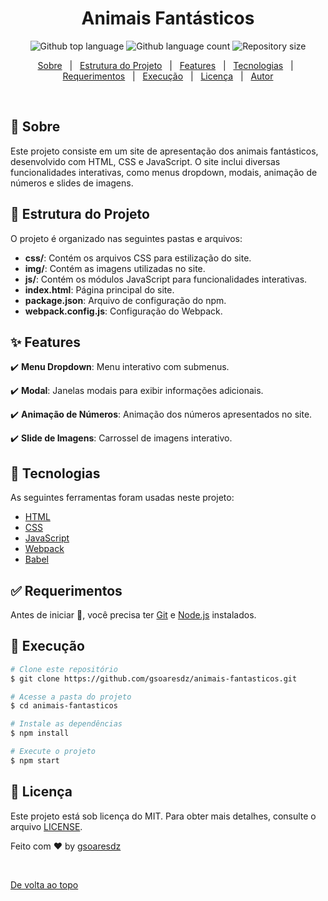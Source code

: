 <h1 align="center">Animais Fantásticos</h1>
<p align="center">
  <img alt="Github top language" src="https://img.shields.io/github/languages/top/gsoaresdz/animais-fantasticos?color=56BEB8">
  <img alt="Github language count" src="https://img.shields.io/github/languages/count/gsoaresdz/animais-fantasticos?color=56BEB8">
  <img alt="Repository size" src="https://img.shields.io/github/repo-size/gsoaresdz/animais-fantasticos?color=56BEB8">
  <!--<img alt="License" src="https://img.shields.io/github/license/seu-usuario/seu-repositorio?color=56BEB8">-->
</p>
<p align="center">
  <a href="#dart-sobre">Sobre</a> &#xa0; | &#xa0; 
  <a href="#memo-estrutura-do-projeto">Estrutura do Projeto</a> &#xa0; | &#xa0;
  <a href="#sparkles-features">Features</a> &#xa0; | &#xa0;
  <a href="#rocket-tecnologias">Tecnologias</a> &#xa0; | &#xa0;
  <a href="#white_check_mark-requerimentos">Requerimentos</a> &#xa0; | &#xa0;
  <a href="#checkered_flag-execução">Execução</a> &#xa0; | &#xa0;
  <a href="#memo-licença">Licença</a> &#xa0; | &#xa0;
  <a href="https://github.com/gsoaresdz" target="_blank">Autor</a>
</p>
<br>

## **:dart: Sobre**

Este projeto consiste em um site de apresentação dos animais fantásticos, desenvolvido com HTML, CSS e JavaScript. O site inclui diversas funcionalidades interativas, como menus dropdown, modais, animação de números e slides de imagens.

## **:memo: Estrutura do Projeto**

O projeto é organizado nas seguintes pastas e arquivos:

- **css/**: Contém os arquivos CSS para estilização do site.
- **img/**: Contém as imagens utilizadas no site.
- **js/**: Contém os módulos JavaScript para funcionalidades interativas.
- **index.html**: Página principal do site.
- **package.json**: Arquivo de configuração do npm.
- **webpack.config.js**: Configuração do Webpack.

## **:sparkles: Features**

:heavy_check_mark: **Menu Dropdown**: Menu interativo com submenus.

:heavy_check_mark: **Modal**: Janelas modais para exibir informações adicionais.

:heavy_check_mark: **Animação de Números**: Animação dos números apresentados no site.

:heavy_check_mark: **Slide de Imagens**: Carrossel de imagens interativo.

## **:rocket: Tecnologias**

As seguintes ferramentas foram usadas neste projeto:

- [HTML](https://developer.mozilla.org/pt-BR/docs/Web/HTML)
- [CSS](https://developer.mozilla.org/pt-BR/docs/Web/CSS)
- [JavaScript](https://developer.mozilla.org/pt-BR/docs/Web/JavaScript)
- [Webpack](https://webpack.js.org/)
- [Babel](https://babeljs.io/)

## **:white_check_mark: Requerimentos**

Antes de iniciar :checkered_flag:, você precisa ter [Git](https://git-scm.com/) e [Node.js](https://nodejs.org/en/) instalados.

## **:checkered_flag: Execução**

```bash
# Clone este repositório
$ git clone https://github.com/gsoaresdz/animais-fantasticos.git

# Acesse a pasta do projeto
$ cd animais-fantasticos

# Instale as dependências
$ npm install

# Execute o projeto
$ npm start
```

## **:memo: Licença**

Este projeto está sob licença do MIT. Para obter mais detalhes, consulte o arquivo [LICENSE](LICENSE).

Feito com :heart: by <a href="https://github.com/gsoaresdz" target="_blank">gsoaresdz</a>

&#xa0;

<a href="#top">De volta ao topo</a>
